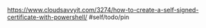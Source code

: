 https://www.cloudsavvyit.com/3274/how-to-create-a-self-signed-certificate-with-powershell/
#self/todo/pin 